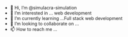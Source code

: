 - 👋 Hi, I’m @simulacra-simulation
- 👀 I’m interested in ... web development
- 🌱 I’m currently learning ...Full stack web development
- 💞️ I’m looking to collaborate on ...
- 📫 How to reach me ...

<!---
simulacra-simulation/simulacra-simulation is a ✨ special ✨ repository because its `README.md` (this file) appears on your GitHub profile.
You can click the Preview link to take a look at your changes.
--->

